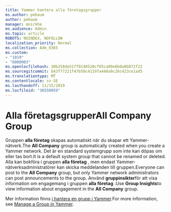 ```yaml
---
title: Yammer hantera alla företagsgrupper
ms.author: pebaum
author: pebaum
manager: mnirkhe
ms.audience: Admin
ms.topic: article
ROBOTS: NOINDEX, NOFOLLOW
localization_priority: Normal
ms.collection: Adm_O365
ms.custom:
- "1019"
- "6000003"
ms.openlocfilehash: 30b258de51ff0140520cf05ca09e6b0a8b872f22
ms.sourcegitcommit: b43f77221f47b50c41197a448a9c26c423ce1ad5
ms.translationtype: MT
ms.contentlocale: sv-SE
ms.lasthandoff: 11/15/2019
ms.locfileid: "36558059"
---
```

# <a name="all-company-group"></a><span data-ttu-id="ba634-102">Alla företagsgrupper</span><span class="sxs-lookup"><span data-stu-id="ba634-102">All Company Group</span></span>

<span data-ttu-id="ba634-103">Gruppen **alla företag** skapas automatiskt när du skapar ett Yammer-nätverk.</span><span class="sxs-lookup"><span data-stu-id="ba634-103">The **All Company** group is automatically created when you create a Yammer network.</span></span> <span data-ttu-id="ba634-104">Det är en standard systemgrupp som inte kan döpas om eller tas bort.</span><span class="sxs-lookup"><span data-stu-id="ba634-104">It is a default system group that cannot be renamed or deleted.</span></span> <span data-ttu-id="ba634-105">Alla kan bokföra i gruppen **alla företag** , men endast Yammer-nätverksadministratörer kan skicka meddelanden till gruppen.</span><span class="sxs-lookup"><span data-stu-id="ba634-105">Everyone can post to the **All Company** group, but only Yammer network administrators can post announcements to the group.</span></span> <span data-ttu-id="ba634-106">Använd **gruppinsikter**för att visa information om engagemang i gruppen **alla företag** .</span><span class="sxs-lookup"><span data-stu-id="ba634-106">Use **Group Insights**to view information about engagement in the **All Company** group.</span></span>

<span data-ttu-id="ba634-107">Mer information finns [i hantera en grupp i Yammer](https://support.office.com/article/Manage-a-group-in-Yammer-6e05c6d6-5548-4c88-89cd-e6757a514ef2).</span><span class="sxs-lookup"><span data-stu-id="ba634-107">For more information, see [Manage a Group in Yammer](https://support.office.com/article/Manage-a-group-in-Yammer-6e05c6d6-5548-4c88-89cd-e6757a514ef2).</span></span>
